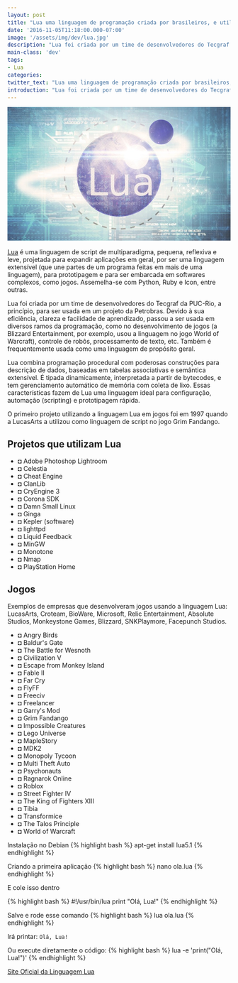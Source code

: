 ```yaml
---
layout: post
title: "Lua uma linguagem de programação criada por brasileiros, e utilizada pelo mundo"
date: '2016-11-05T11:18:00.000-07:00'
image: '/assets/img/dev/lua.jpg'
description: "Lua foi criada por um time de desenvolvedores do Tecgraf da PUC-Rio, a princípio, para ser usada em um projeto da Petrobras."
main-class: 'dev'
tags:
- Lua
categories:
twitter_text: "Lua uma linguagem de programação criada por brasileiros, e utilizada pelo mundo"
introduction: "Lua foi criada por um time de desenvolvedores do Tecgraf da PUC-Rio, a princípio, para ser usada em um projeto da Petrobras."
---
```


![Blog Linux Lua](/assets/img/dev/lua.jpg)

[Lua](http://www.lua.org/portugues.html) é uma linguagem de script de multiparadigma, pequena, reflexiva e leve, projetada para expandir aplicações em geral, por ser uma linguagem extensível (que une partes de um programa feitas em mais de uma linguagem), para prototipagem e para ser embarcada em softwares complexos, como jogos. Assemelha-se com Python, Ruby e Icon, entre outras.

Lua foi criada por um time de desenvolvedores do Tecgraf da PUC-Rio, a princípio, para ser usada em um projeto da Petrobras. Devido à sua eficiência, clareza e facilidade de aprendizado, passou a ser usada em diversos ramos da programação, como no desenvolvimento de jogos (a Blizzard Entertainment, por exemplo, usou a linguagem no jogo World of Warcraft), controle de robôs, processamento de texto, etc. Também é frequentemente usada como uma linguagem de propósito geral.

Lua combina programação procedural com poderosas construções para descrição de dados, baseadas em tabelas associativas e semântica extensível. É tipada dinamicamente, interpretada a partir de bytecodes, e tem gerenciamento automático de memória com coleta de lixo. Essas características fazem de Lua uma linguagem ideal para configuração, automação (scripting) e prototipagem rápida.

O primeiro projeto utilizando a linguagem Lua em jogos foi em 1997 quando a LucasArts a utilizou como linguagem de script no jogo Grim Fandango.

## Projetos que utilizam Lua


- ◘ Adobe Photoshop Lightroom
- ◘ Celestia
- ◘ Cheat Engine
- ◘ ClanLib
- ◘ CryEngine 3
- ◘ Corona SDK
- ◘ Damn Small Linux
- ◘ Ginga
- ◘ Kepler (software)
- ◘ lighttpd
- ◘ Liquid Feedback
- ◘ MinGW
- ◘ Monotone
- ◘ Nmap
- ◘ PlayStation Home


## Jogos

Exemplos de empresas que desenvolveram jogos usando a linguagem Lua: LucasArts, Croteam, BioWare, Microsoft, Relic Entertainment, Absolute Studios, Monkeystone Games, Blizzard, SNKPlaymore, Facepunch Studios.

- ◘ Angry Birds
- ◘ Baldur's Gate
- ◘ The Battle for Wesnoth
- ◘ Civilization V
- ◘ Escape from Monkey Island
- ◘ Fable II
- ◘ Far Cry
- ◘ FlyFF
- ◘ Freeciv
- ◘ Freelancer
- ◘ Garry's Mod
- ◘ Grim Fandango
- ◘ Impossible Creatures
- ◘ Lego Universe
- ◘ MapleStory
- ◘ MDK2
- ◘ Monopoly Tycoon
- ◘ Multi Theft Auto
- ◘ Psychonauts
- ◘ Ragnarok Online
- ◘ Roblox
- ◘ Street Fighter IV
- ◘ The King of Fighters XIII
- ◘ Tibia
- ◘ Transformice
- ◘ The Talos Principle
- ◘ World of Warcraft

Instalação no Debian
{% highlight bash %}
apt-get install lua5.1
{% endhighlight %}

Criando a primeira aplicação
{% highlight bash %}
nano ola.lua
{% endhighlight %}

E cole isso dentro


{% highlight bash %}
#!/usr/bin/lua
print "Olá, Lua!"
{% endhighlight %}


Salve e rode esse comando
{% highlight bash %}
lua ola.lua
{% endhighlight %}

Irá printar:
`Olá, Lua!`

Ou execute diretamente o código:
{% highlight bash %}
lua -e 'print("Olá, Lua!")'
{% endhighlight %}

[Site Oficial da Linguagem Lua](http://www.lua.org/portugues.html)
